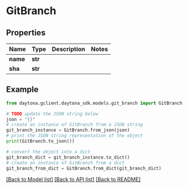 # GitBranch


## Properties

Name | Type | Description | Notes
------------ | ------------- | ------------- | -------------
**name** | **str** |  | 
**sha** | **str** |  | 

## Example

```python
from daytona.gclient.daytona_sdk.models.git_branch import GitBranch

# TODO update the JSON string below
json = "{}"
# create an instance of GitBranch from a JSON string
git_branch_instance = GitBranch.from_json(json)
# print the JSON string representation of the object
print(GitBranch.to_json())

# convert the object into a dict
git_branch_dict = git_branch_instance.to_dict()
# create an instance of GitBranch from a dict
git_branch_from_dict = GitBranch.from_dict(git_branch_dict)
```
[[Back to Model list]](../README.md#documentation-for-models) [[Back to API list]](../README.md#documentation-for-api-endpoints) [[Back to README]](../README.md)


